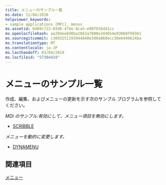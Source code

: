 ```yaml
---
title: メニューのサンプル一覧
ms.date: 11/04/2016
helpviewer_keywords:
- sample applications [MFC], menus
ms.assetid: 6d89c723-03d6-474e-8ca5-e98f93bd41cc
ms.openlocfilehash: aa20dee8d8ba2663a7088e344654e93060f09361
ms.sourcegitcommit: c3093251193944840e3d0a068ecc30e6449624ba
ms.translationtype: MT
ms.contentlocale: ja-JP
ms.lasthandoff: 03/04/2019
ms.locfileid: "57304419"
---
```

# <a name="menu-sample-list"></a>メニューのサンプル一覧

作成、編集、およびメニューの更新を示す次のサンプル プログラムを参照してください。

*MDI のサンプル:有効にして、メニュー項目を無効にします。*

- [SCRIBBLE](../visual-cpp-samples.md)

*メニューを動的に変更します。*

- [DYNAMENU](../visual-cpp-samples.md)

## <a name="see-also"></a>関連項目

[メニュー](../mfc/menus-mfc.md)
